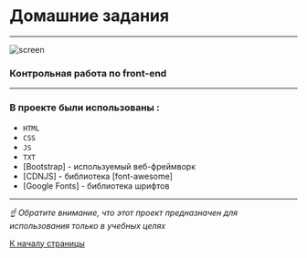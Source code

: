 <a id="up"></a>

# Домашние задания

 
---

![screen](https://mir-s3-cdn-cf.behance.net/project_modules/fs/bf0f8571431757.5bc5631a36791.jpg)



### Контрольная работа по front-end


---


### В проекте были использованы :
* `HTML`
* `CSS`
* `JS`
* `TXT`
* [Bootstrap] - используемый веб-фреймворк 
* [CDNJS]  - библиотека [font-awesome] 
* [Google Fonts] - библиотека шрифтов


---

 _☝ Обратите внимание, что этот проект предназначен для использования только в учебных целях_

[К началу страницы](#up)
